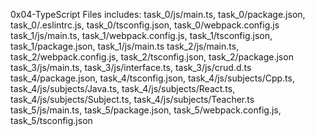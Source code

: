 0x04-TypeScript
Files includes:
task_0/js/main.ts, task_0/package.json, task_0/.eslintrc.js, task_0/tsconfig.json, task_0/webpack.config.js
task_1/js/main.ts, task_1/webpack.config.js, task_1/tsconfig.json, task_1/package.json, task_1/js/main.ts
task_2/js/main.ts, task_2/webpack.config.js, task_2/tsconfig.json, task_2/package.json
task_3/js/main.ts, task_3/js/interface.ts, task_3/js/crud.d.ts
task_4/package.json, task_4/tsconfig.json, task_4/js/subjects/Cpp.ts, task_4/js/subjects/Java.ts, task_4/js/subjects/React.ts, task_4/js/subjects/Subject.ts, task_4/js/subjects/Teacher.ts
task_5/js/main.ts, task_5/package.json, task_5/webpack.config.js, task_5/tsconfig.json

